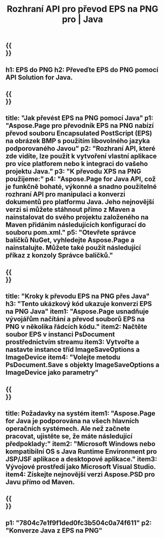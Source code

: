 ﻿---
translation: true
template: /_templates/_conversion-child-java.md
title: Rozhraní API pro převod EPS na PNG pro | Java
url: /java/conversion/eps-to-png/
description: Ukázkový konverzní kód Java pro formát EPS na soubor PNG. Tento vzorový kód použijte k převodu EPS na PNG v jakékoli webové nebo desktopové Java aplikaci.
informat: EPS
outformat: PNG
otherformats: XPS PS
---

{{<section banner>}}
---
h1: EPS do PNG
h2: Převeďte EPS do PNG pomocí API Solution for Java.
---

{{<section overview>}}
---
title: "Jak převést EPS na PNG pomocí Java"
p1: "Aspose.Page pro převodník EPS na PNG nabízí převod souboru Encapsulated PostScript (EPS) na obrázek BMP s použitím libovolného jazyka podporovaného Javou"
p2: "Rozhraní API, které zde vidíte, lze použít k vytvoření vlastní aplikace pro více platforem nebo k integraci do vašeho projektu Java."
p3: "K převodu XPS na PNG použijeme:"
p4: "Aspose.Page for Java API, což je funkčně bohaté, výkonné a snadno použitelné rozhraní API pro manipulaci a konverzi dokumentů pro platformu Java. Jeho nejnovější verzi si můžete stáhnout přímo z Maven a nainstalovat do svého projektu založeného na Maven přidáním následujících konfigurací do souboru pom.xml."
p5: "Otevřete správce balíčků NuGet, vyhledejte Aspose.Page a nainstalujte. Můžete také použít následující příkaz z konzoly Správce balíčků."
---

{{<section feature1>}}
---
title: "Kroky k převodu EPS na PNG přes Java"
h3: "Tento ukázkový kód ukazuje konverzi EPS na PNG Java"
item1: "Aspose.Page usnadňuje vývojářům načítání a převod souborů EPS na PNG v několika řádcích kódu."
item2: Načtěte soubor EPS v instanci PsDocument prostřednictvím streamu
item3: Vytvořte a nastavte instance tříd ImageSaveOptions a ImageDevice
item4: "Volejte metodu PsDocument.Save s objekty ImageSaveOptions a ImageDevice jako parametry"
---

{{<section feature2>}}
---
title: Požadavky na systém
item1: "Aspose.Page for Java je podporována na všech hlavních operačních systémech. Ale než začnete pracovat, ujistěte se, že máte následující předpoklady:"
item2: "Microsoft Windows nebo kompatibilní OS s Java Runtime Environment pro JSP/JSF aplikace a desktopové aplikace."
item3: Vývojové prostředí jako Microsoft Visual Studio.
item4: Získejte nejnovější verzi Aspose.PSD pro Javu přímo od Maven.
---

{{<section gist>}}
---
p1: "7804c7e1f9f1ded0fc3b504c0a74f611"
p2: "Konverze Java z EPS na PNG"
---
